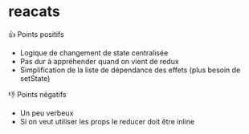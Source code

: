 # reacats

👍 Points positifs

- Logique de changement de state centralisée
- Pas dur à appréhender quand on vient de redux
- Simplification de la liste de dépendance des effets (plus besoin de setState)

👎 Points négatifs

- Un peu verbeux
- Si on veut utiliser les props le reducer doit être inline
